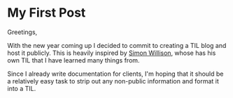 # My First Post

Greetings,

With the new year coming up I decided to commit to creating a TIL blog and host it publicly. This is heavily inspired by [Simon Willison](https://simonwillison.net/), whose has his own TIL that I have learned many things from.

Since I already write documentation for clients, I'm hoping that it should be a relatively easy task to strip out any non-public information and format it into a TIL.
